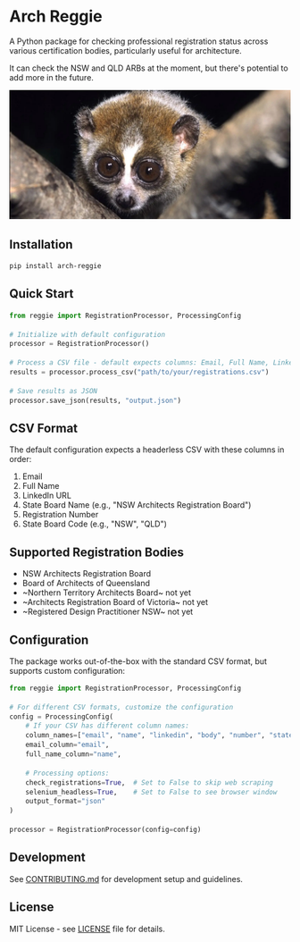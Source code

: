 # Arch Reggie

A Python package for checking professional registration status across various certification bodies, particularly useful for architecture.

It can check the NSW and QLD ARBs at the moment, but there's potential to add more in the future.

![A slow loris, looking at you](docs/slow_lorris.png)

## Installation

```bash
pip install arch-reggie
```

## Quick Start

```python
from reggie import RegistrationProcessor, ProcessingConfig

# Initialize with default configuration
processor = RegistrationProcessor()

# Process a CSV file - default expects columns: Email, Full Name, LinkedIn URL, State Board Name, Registration Number, State Board Code
results = processor.process_csv("path/to/your/registrations.csv")

# Save results as JSON
processor.save_json(results, "output.json")
```

## CSV Format

The default configuration expects a headerless CSV with these columns in order:

1. Email
2. Full Name
3. LinkedIn URL
4. State Board Name (e.g., "NSW Architects Registration Board")
5. Registration Number
6. State Board Code (e.g., "NSW", "QLD")

## Supported Registration Bodies

- NSW Architects Registration Board
- Board of Architects of Queensland
- ~Northern Territory Architects Board~ not yet
- ~Architects Registration Board of Victoria~ not yet
- ~Registered Design Practitioner NSW~ not yet

## Configuration

The package works out-of-the-box with the standard CSV format, but supports custom configuration:

```python
from reggie import RegistrationProcessor, ProcessingConfig

# For different CSV formats, customize the configuration
config = ProcessingConfig(
    # If your CSV has different column names:
    column_names=["email", "name", "linkedin", "body", "number", "state"],
    email_column="email",
    full_name_column="name",

    # Processing options:
    check_registrations=True,  # Set to False to skip web scraping
    selenium_headless=True,    # Set to False to see browser window
    output_format="json"
)

processor = RegistrationProcessor(config=config)
```

## Development

See [CONTRIBUTING.md](CONTRIBUTING.md) for development setup and guidelines.

## License

MIT License - see [LICENSE](LICENSE) file for details.
